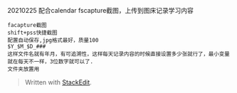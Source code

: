 20210225
配合calendar fscapture截图，上传到图床记录学习内容
```
facapture截图
shift+pss快捷截图
配置自动保存,jpg格式最好，质量100
$Y_$M_$D_###
这样文件名就有年月，有可追溯性，这样每天记录内容的时候直接设置多少张就行了，最小变量就在每天不一样，3位数字就可以了.
文件夹放置用
```

> Written with [StackEdit](https://stackedit.io/).
<!--stackedit_data:
eyJoaXN0b3J5IjpbLTk5MjEyNzMxMSwtMjE0NDI3MjUyNywtMT
A1MTY4MTksLTUzNDUwMTM2MywxODI5OTM1NDA0LDY3NjE4MDI5
Niw5MjE5MTY5MDFdfQ==
-->